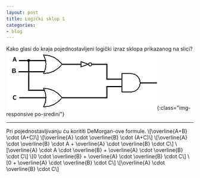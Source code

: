 ```yaml
---
layout: post
title: Logički sklop 1
categories:
- blog
---
```

Kako glasi do kraja pojednostavljeni logički izraz sklopa prikazanog na slici?
![Sklop1](/assets/img/sklop1.png){:class="img-responsive po-sredini"}

---
Pri pojednostavljivanju ću korititi DeMorgan-ove formule.
\\[\overline{A+B} \cdot (A+C)\\]
\\[\overline{A} \cdot \overline{B} \cdot (A+C)\\]
\\[\overline{A} \cdot \overline{B} \cdot A + \overline{A} \cdot \overline{B} \cdot C\\]
\\[\overline{A} \cdot A \cdot \overline{B} + \overline{A} \cdot \overline{B} \cdot C\\]
\\[0 \cdot \overline{B} + \overline{A} \cdot \overline{B} \cdot C\\]
\\[0 + \overline{A} \cdot \overline{B} \cdot C\\]
\\[\overline{A} \cdot \overline{B} \cdot C\\]
